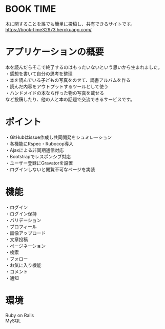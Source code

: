 # BOOK TIME
本に関することを誰でも簡単に投稿し、共有できるサイトです。  
https://book-time32973.herokuapp.com/

# アプリケーションの概要
本を読んだらそこで終了するのはもったいないという思いから生まれました。  
・感想を書いて自分の思考を整理  
・本を読んでいる子どもの写真をのせて、読書アルバムを作る  
・読んだ内容をアウトプットするツールとして使う  
・ハンドメイドの本なら作った物の写真を載せる  
など投稿したり、他の人と本の話題で交流できるサービスです。  

# ポイント
・GitHubはissue作成し共同開発をシュミレーション  
・各機能にRspec・Rubocop導入  
・Ajaxによる非同期通信対応  
・Bootstrapでレスポンシブ対応  
・ユーザー登録にGravatorを設置  
・ログインしないと閲覧不可なページを実装  

# 機能
・ログイン  
・ログイン保持  
・バリデーション  
・プロフィール  
・画像アップロード  
・文章投稿  
・ページネーション  
・検索  
・フォロー  
・お気に入り機能  
・コメント  
・通知  

# 環境
Ruby on Rails  
MySQL  
